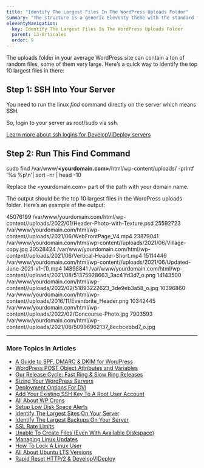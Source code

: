 ```yaml
---
title: "Identify The Largest Files In The WordPress Uploads Folder"
summary: "The structure is a generic Eleventy theme with the standard folder and file names."
eleventyNavigation:
  key: Identify The Largest Files In The WordPress Uploads Folder
  parent: 13-Articales
  order: 9
---
```

The uploads folder in your average WordPress site can contain a ton of random files, some of them very large. Here’s a quick way to identify the top 10 largest files in there:

## Step 1: SSH Into Your Server

You need to run the linux _find_ command directly on the server which means SSH.

So, login to your server as root/sudo via ssh.

[Learn more about ssh logins for DevelopVIDeploy servers](https://web.archive.org/web/20240304155833/https://wpclouddeploy.com/documentation/wpcloud-deploy-admin/how-to-login-to-your-server-via-ssh/)

## Step 2: Run This Find Command

sudo find /var/www/**<yourdomain.com>**/html/wp-content/uploads/ -printf '%s %p\\n'| sort -nr | head -10

Replace the <yourdomain.com> part of the path with your domain name.

The output should be the top 10 largest files in the WordPress uploads folder. Here’s an example of the output:

45076199 /var/www/yourdomain.com/html/wp-content//uploads/2022/01/Header-Photo-with-Texture.psd
25592723 /var/www/yourdomain.com/html/wp-content//uploads/2021/06/WebFrontPage\_V4.mp4
23879041 /var/www/yourdomain.com/html/wp-content//uploads/2021/06/Village-copy.jpg
20528424 /var/www/yourdomain.com/html/wp-content//uploads/2021/06/Vertical-Header-Short.mp4
15114449 /var/www/yourdomain.com/html/wp-content//uploads/2021/06/Updated-June-2021-v1-(1).mp4
14898841 /var/www/yourdomain.com/html/wp-content//uploads/2021/08/51375928663\_3ac41fd3d7\_o.png
14143500 /var/www/yourdomain.com/html/wp-content//uploads/2022/02/51893222623\_3de9eb3a58\_o.jpg
10396860 /var/www/yourdomain.com/html/wp-content//uploads/2016/11/Eventbrite\_Header.png
10342445 /var/www/yourdomain.com/html/wp-content//uploads/2022/02/Concourse-Photo.jpg
7903593 /var/www/yourdomain.com/html/wp-content//uploads/2021/06/50996962137\_8ecbcebbd7\_o.jpg

- - -

### More Topics In Articles

*   [A Guide to SPF, DMARC & DKIM for WordPress](https://web.archive.org/web/20240304155833/https://wpclouddeploy.com/documentation/articles-parent/a-guide-to-spf-dmarc-dkim-for-wordpress/)
*   [WordPress POST Object Attributes and Variables](https://web.archive.org/web/20240304155833/https://wpclouddeploy.com/documentation/articles-parent/wordpress-post-object-attributes-and-variables/)
*   [Our Release Cycle: Fast Ring & Slow Ring Releases](https://web.archive.org/web/20240304155833/https://wpclouddeploy.com/documentation/articles-parent/our-release-cycle-fast-ring-slow-ring-releases/)
*   [Sizing Your WordPress Servers](https://web.archive.org/web/20240304155833/https://wpclouddeploy.com/documentation/articles-parent/sizing-your-wordpress-servers/)
*   [Deployment Options For DVI](https://web.archive.org/web/20240304155833/https://wpclouddeploy.com/documentation/articles-parent/deployment-options-for-wpcd/)
*   [Add Your Existing SSH Key To A Root User Account](https://web.archive.org/web/20240304155833/https://wpclouddeploy.com/documentation/articles-parent/add-your-existing-ssh-to-a-root-user-account/)
*   [All About WP Crons](https://web.archive.org/web/20240304155833/https://wpclouddeploy.com/documentation/articles-parent/all-about-wp-crons/)
*   [Setup Low Disk Space Alerts](https://web.archive.org/web/20240304155833/https://wpclouddeploy.com/documentation/articles-parent/setup-low-disk-space-alerts/)
*   [Identify The Largest Sites On Your Server](https://web.archive.org/web/20240304155833/https://wpclouddeploy.com/documentation/articles-parent/identify-the-largest-sites-on-your-server/)
*   [Identify The Largest Backups On Your Server](https://web.archive.org/web/20240304155833/https://wpclouddeploy.com/documentation/articles-parent/identify-the-largest-backups-on-your-server/)
*   [SSL Rate Limits](https://web.archive.org/web/20240304155833/https://wpclouddeploy.com/documentation/articles-parent/ssl-rate-limits/)
*   [Unable To Create Files (Even With Available Diskspace)](https://web.archive.org/web/20240304155833/https://wpclouddeploy.com/documentation/articles-parent/unable-to-create-files-even-with-available-diskspace/)
*   [Managing Linux Updates](https://web.archive.org/web/20240304155833/https://wpclouddeploy.com/documentation/articles-parent/managing-linux-updates/)
*   [How To Lock A Linux User](https://web.archive.org/web/20240304155833/https://wpclouddeploy.com/documentation/articles-parent/how-to-lock-a-linux-user/)
*   [All About Ubuntu LTS Versions](https://web.archive.org/web/20240304155833/https://wpclouddeploy.com/documentation/articles-parent/all-about-ubuntu-lts-versions/)
*   [Rapid Reset HTTP/2 & DevelopVIDeploy](https://web.archive.org/web/20240304155833/https://wpclouddeploy.com/documentation/articles-parent/rapid-reset-http-2-wpclouddeploy/)
